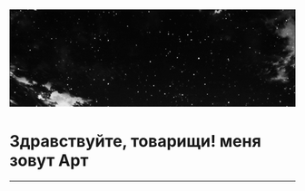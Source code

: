  ![](https://github.com/Art1ord/Art1ord/blob/main/assets/Banner.gif)
 ---
# Здравствуйте, товарищи! меня зовут Арт
 ---
